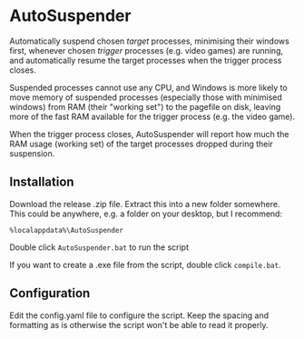 # AutoSuspender

Automatically suspend chosen _target_ processes, minimising their windows 
first, whenever chosen _trigger_ processes (e.g. video games) are running, and 
automatically resume the target processes when the trigger process closes.

Suspended processes cannot use any CPU, and Windows is more likely to move 
memory of suspended processes (especially those with minimised windows) from 
RAM (their "working set") to the pagefile on disk, leaving more of the fast RAM 
available for the trigger process (e.g. the video game).

When the trigger process closes, AutoSuspender will report how much the RAM 
usage (working set) of the target processes dropped during their suspension.

## Installation

Download the release .zip file.  Extract this into a new folder somewhere.  
This could be anywhere, e.g. a folder on your desktop, but I recommend:

`%localappdata%\AutoSuspender`

Double click `AutoSuspender.bat` to run the script 

If you want to create a .exe file from the script, double click `compile.bat`.

## Configuration

Edit the config.yaml file to configure the script.  Keep the spacing and formatting as is
otherwise the script won't be able to read it properly.